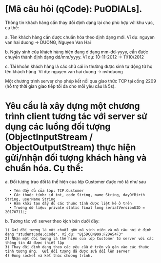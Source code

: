 # [Mã câu hỏi (qCode): PuODlALs].
Thông tin khách hàng cần thay đổi định dạng lại cho phù hợp với khu vực, cụ thể:

a.	Tên khách hàng cần được chuẩn hóa theo định dạng mới. Ví dụ: nguyen van hai duong -> DUONG, Nguyen Van Hai

b.	Ngày sinh của khách hàng hiện đang ở dạng mm-dd-yyyy, cần được chuyển thành định dạng dd/mm/yyyy. Ví dụ: 10-11-2012 -> 11/10/2012

c.	Tài khoản khách hàng là các chữ cái in thường được sinh tự động từ họ tên khách hàng. Ví dụ: nguyen van hai duong -> nvhduong

Một chương trình server cho phép kết nối qua giao thức TCP tại cổng 2209 (hỗ trợ thời gian giao tiếp tối đa cho mỗi yêu cầu là 5s). 

# Yêu cầu là xây dựng một chương trình client tương tác với server sử dụng các luồng đối tượng (ObjectInputStream / ObjectOutputStream) thực hiện gửi/nhận đối tượng khách hàng và chuẩn hóa. Cụ thể:

a.	Đối tượng trao đổi là thể hiện của lớp Customer được mô tả như sau
      
	  •	Tên đầy đủ của lớp: TCP.Customer
      •	Các thuộc tính: id int, code String, name String, dayOfBirth String, userName String
      •	Hàm khởi tạo đầy đủ các thuộc tính được liệt kê ở trên
      •	Trường dữ liệu: private static final long serialVersionUID = 20170711L; 
b.	Tương tác với server theo kịch bản dưới đây:
	
	1) Gửi đối tượng là một chuỗi gồm mã sinh viên và mã câu hỏi ở định dạng "studentCode;qCode". Ví dụ: "B15DCCN999;F2DA54F3"
	2) Nhận một đối tượng là thể hiện của lớp Customer từ server với các thông tin đã được thiết lập
	3) Thay đổi định dạng theo các yêu cầu ở trên và gán vào các thuộc tính tương ứng.  Gửi đối tượng đã được sửa đổi lên server
	4) Đóng socket và kết thúc chương trình.

